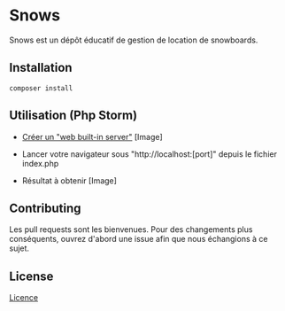 # Snows

Snows est un dépôt éducatif de gestion de location de snowboards.

## Installation

```
composer install
```

## Utilisation (Php Storm)

* [Créer un "web built-in server"](https://www.jetbrains.com/help/phpstorm/php-built-in-web-server.html)
  [Image]

* Lancer votre navigateur sous "http://localhost:[port]" depuis le fichier index.php
* Résultat à obtenir
  [Image]

## Contributing

Les pull requests sont les bienvenues. Pour des changements plus conséquents, ouvrez d'abord une issue afin que nous échangions à ce sujet.

## License

[Licence](LICENCE.txt)

